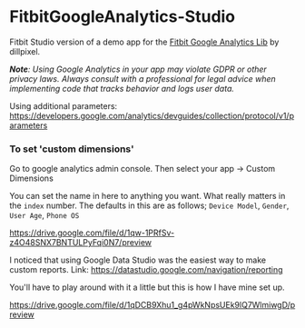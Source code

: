 # FitbitGoogleAnalytics-Studio
Fitbit Studio version of a demo app for the [Fitbit Google Analytics Lib](https://github.com/dillpixel/fitbit-google-analytics) by dillpixel.

***Note**: Using Google Analytics in your app may violate GDPR or other privacy laws. Always consult with a professional for legal advice when implementing code that tracks behavior and logs user data.*


Using additional parameters: https://developers.google.com/analytics/devguides/collection/protocol/v1/parameters

### To set 'custom dimensions' ###

Go to google analytics admin console. Then select your app -> Custom Dimensions

You can set the name in here to anything you want. What really matters in the `index` number.
    The defaults in this are as follows; `Device Model`, `Gender`, `User Age`, `Phone OS`
    
   https://drive.google.com/file/d/1qw-1PRfSv-z4O48SNX7BNTULPyFqi0N7/preview

I noticed that using Google Data Studio was the easiest way to make custom reports. 
    Link: https://datastudio.google.com/navigation/reporting

You'll have to play around with it a little but this is how I have mine set up.

  https://drive.google.com/file/d/1qDCB9Xhu1_g4pWkNpsUEk9lQ7WlmiwgD/preview
